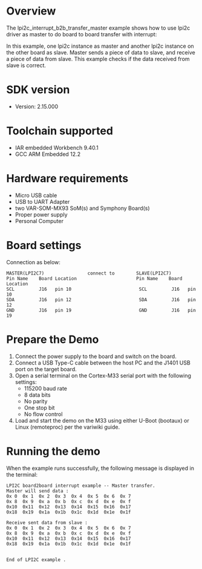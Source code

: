 Overview
========
The lpi2c_interrupt_b2b_transfer_master example shows how to use lpi2c driver as master to do board to board transfer 
with interrupt:

In this example, one lpi2c instance as master and another lpi2c instance on the other board as slave. Master sends a 
piece of data to slave, and receive a piece of data from slave. This example checks if the data received from 
slave is correct.

SDK version
===========
- Version: 2.15.000

Toolchain supported
===================
- IAR embedded Workbench  9.40.1
- GCC ARM Embedded  12.2

Hardware requirements
=====================
- Micro USB cable
- USB to UART Adapter
- two VAR-SOM-MX93 SoM(s) and Symphony Board(s)
- Proper power supply
- Personal Computer

Board settings
==============
Connection as below:
~~~~~~~~~~~~~~~~~~~~~~~~~~~~~~~~~~~~~~~~~~~~~~~~~~~~~~~~~~~~~~~~~~~~~~~~~~
MASTER(LPI2C7)                connect to        SLAVE(LPI2C7)
Pin Name    Board Location                      Pin Name    Board Location
SCL         J16   pin 10                         SCL         J16   pin 10
SDA         J16   pin 12                         SDA         J16   pin 12
GND         J16   pin 19                         GND         J16   pin 19
~~~~~~~~~~~~~~~~~~~~~~~~~~~~~~~~~~~~~~~~~~~~~~~~~~~~~~~~~~~~~~~~~~~~~~~~~~


Prepare the Demo
================
1.  Connect the power supply to the board and switch on the board.
2.  Connect a USB Type-C cable between the host PC and the J1401 USB port on the target board.
3.  Open a serial terminal on the Cortex-M33 serial port with the following settings:
    - 115200 baud rate
    - 8 data bits
    - No parity
    - One stop bit
    - No flow control
4.  Load and start the demo on the M33 using either U-Boot (bootaux) or Linux (remoteproc) per the variwiki guide.

Running the demo
================
When the example runs successfully, the following message is displayed in the terminal:

~~~~~~~~~~~~~~~~~~~~~
LPI2C board2board interrupt example -- Master transfer.
Master will send data :
0x 0  0x 1  0x 2  0x 3  0x 4  0x 5  0x 6  0x 7  
0x 8  0x 9  0x a  0x b  0x c  0x d  0x e  0x f  
0x10  0x11  0x12  0x13  0x14  0x15  0x16  0x17  
0x18  0x19  0x1a  0x1b  0x1c  0x1d  0x1e  0x1f  

Receive sent data from slave :
0x 0  0x 1  0x 2  0x 3  0x 4  0x 5  0x 6  0x 7  
0x 8  0x 9  0x a  0x b  0x c  0x d  0x e  0x f  
0x10  0x11  0x12  0x13  0x14  0x15  0x16  0x17  
0x18  0x19  0x1a  0x1b  0x1c  0x1d  0x1e  0x1f  


End of LPI2C example .
~~~~~~~~~~~~~~~~~~~~~
